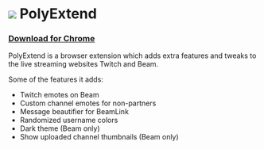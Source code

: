 # ![](https://github.com/Tromino/PolyExtend/raw/master/icon-48.png) PolyExtend

### [Download for Chrome](https://surl.im/polychrome)

PolyExtend is a browser extension which adds extra features and tweaks to the live streaming websites Twitch and Beam.

Some of the features it adds:
- Twitch emotes on Beam
- Custom channel emotes for non-partners
- Message beautifier for BeamLink
- Randomized username colors
- Dark theme (Beam only)
- Show uploaded channel thumbnails (Beam only)
